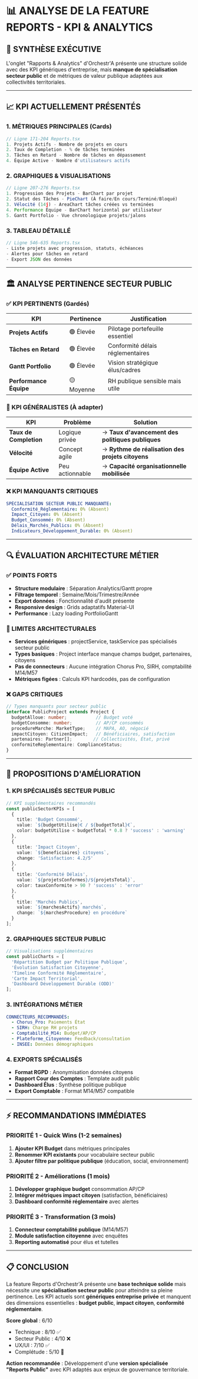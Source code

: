# 📊 ANALYSE DE LA FEATURE REPORTS - KPI & ANALYTICS

## 🎯 **SYNTHÈSE EXÉCUTIVE**

L'onglet "Rapports & Analytics" d'Orchestr'A présente une structure solide avec des KPI génériques d'entreprise, mais **manque de spécialisation secteur public** et de métriques de valeur publique adaptées aux collectivités territoriales.

---

## 📈 **KPI ACTUELLEMENT PRÉSENTÉS**

### **1. MÉTRIQUES PRINCIPALES (Cards)**
```typescript
// Ligne 171-204 Reports.tsx
1. Projets Actifs - Nombre de projets en cours
2. Taux de Completion - % de tâches terminées
3. Tâches en Retard - Nombre de tâches en dépassement
4. Équipe Active - Nombre d'utilisateurs actifs
```

### **2. GRAPHIQUES & VISUALISATIONS**
```typescript
// Ligne 207-276 Reports.tsx
1. Progression des Projets - BarChart par projet
2. Statut des Tâches - PieChart (À faire/En cours/Terminé/Bloqué)
3. Vélocité (14j) - AreaChart tâches créées vs terminées
4. Performance Équipe - BarChart horizontal par utilisateur
5. Gantt Portfolio - Vue chronologique projets/jalons
```

### **3. TABLEAU DÉTAILLÉ**
```typescript
// Ligne 546-635 Reports.tsx
- Liste projets avec progression, statuts, échéances
- Alertes pour tâches en retard
- Export JSON des données
```

---

## 🏛️ **ANALYSE PERTINENCE SECTEUR PUBLIC**

### **✅ KPI PERTINENTS (Gardés)**
| KPI | Pertinence | Justification |
|-----|------------|---------------|
| **Projets Actifs** | 🟢 Élevée | Pilotage portefeuille essentiel |
| **Tâches en Retard** | 🟢 Élevée | Conformité délais réglementaires |
| **Gantt Portfolio** | 🟢 Élevée | Vision stratégique élus/cadres |
| **Performance Équipe** | 🟡 Moyenne | RH publique sensible mais utile |

### **🔶 KPI GÉNÉRALISTES (À adapter)**
| KPI | Problème | Solution |
|-----|----------|----------|
| **Taux de Completion** | Logique privée | → **Taux d'avancement des politiques publiques** |
| **Vélocité** | Concept agile | → **Rythme de réalisation des projets citoyens** |
| **Équipe Active** | Peu actionnable | → **Capacité organisationnelle mobilisée** |

### **❌ KPI MANQUANTS CRITIQUES**
```yaml
SPÉCIALISATION SECTEUR PUBLIC MANQUANTE:
  Conformité_Réglementaire: 0% (Absent)
  Impact_Citoyen: 0% (Absent)
  Budget_Consommé: 0% (Absent)
  Délais_Marchés_Publics: 0% (Absent)
  Indicateurs_Développement_Durable: 0% (Absent)
```

---

## 🔍 **ÉVALUATION ARCHITECTURE MÉTIER**

### **✅ POINTS FORTS**
- **Structure modulaire** : Séparation Analytics/Gantt propre
- **Filtrage temporel** : Semaine/Mois/Trimestre/Année
- **Export données** : Fonctionnalité d'audit présente
- **Responsive design** : Grids adaptatifs Material-UI
- **Performance** : Lazy loading PortfolioGantt

### **🔶 LIMITES ARCHITECTURALES**
- **Services génériques** : projectService, taskService pas spécialisés secteur public
- **Types basiques** : Project interface manque champs budget, partenaires, citoyens
- **Pas de connecteurs** : Aucune intégration Chorus Pro, SIRH, comptabilité M14/M57
- **Métriques figées** : Calculs KPI hardcodés, pas de configuration

### **❌ GAPS CRITIQUES**
```typescript
// Types manquants pour secteur public
interface PublicProject extends Project {
  budgetAlloue: number;           // Budget voté
  budgetConsomme: number;         // AP/CP consommés
  procedureMarche: MarketType;    // MAPA, AO, négocié
  impactCitoyen: CitizenImpact;   // Bénéficiaires, satisfaction
  partenaires: Partner[];        // Collectivités, État, privé
  conformiteReglementaire: ComplianceStatus;
}
```

---

## 🎯 **PROPOSITIONS D'AMÉLIORATION**

### **1. KPI SPÉCIALISÉS SECTEUR PUBLIC**
```typescript
// KPI supplémentaires recommandés
const publicSectorKPIs = [
  {
    title: 'Budget Consommé',
    value: `${budgetUtilise}€ / ${budgetTotal}€`,
    color: budgetUtilise < budgetTotal * 0.8 ? 'success' : 'warning'
  },
  {
    title: 'Impact Citoyen',
    value: `${beneficiaires} citoyens`,
    change: 'Satisfaction: 4.2/5'
  },
  {
    title: 'Conformité Délais',
    value: `${projetsConformes}/${projetsTotal}`,
    color: tauxConformite > 90 ? 'success' : 'error'
  },
  {
    title: 'Marchés Publics',
    value: `${marchesActifs} marchés`,
    change: `${marchesProcedure} en procédure`
  }
];
```

### **2. GRAPHIQUES SECTEUR PUBLIC**
```typescript
// Visualisations supplémentaires
const publicCharts = [
  'Répartition Budget par Politique Publique',
  'Évolution Satisfaction Citoyenne',
  'Timeline Conformité Réglementaire',
  'Carte Impact Territorial',
  'Dashboard Développement Durable (ODD)'
];
```

### **3. INTÉGRATIONS MÉTIER**
```yaml
CONNECTEURS_RECOMMANDÉS:
  - Chorus_Pro: Paiements État
  - SIRH: Charge RH projets
  - Comptabilité_M14: Budget/AP/CP
  - Plateforme_Citoyenne: Feedback/consultation
  - INSEE: Données démographiques
```

### **4. EXPORTS SPÉCIALISÉS**
- **Format RGPD** : Anonymisation données citoyens
- **Rapport Cour des Comptes** : Template audit public
- **Dashboard Élus** : Synthèse politique publique
- **Export Comptable** : Format M14/M57 compatible

---

## ⚡ **RECOMMANDATIONS IMMÉDIATES**

### **PRIORITÉ 1 - Quick Wins (1-2 semaines)**
1. **Ajouter KPI Budget** dans métriques principales
2. **Renommer KPI existants** pour vocabulaire secteur public
3. **Ajouter filtre par politique publique** (éducation, social, environnement)

### **PRIORITÉ 2 - Améliorations (1 mois)**
1. **Développer graphique budget** consommation AP/CP
2. **Intégrer métriques impact citoyen** (satisfaction, bénéficiaires)
3. **Dashboard conformité réglementaire** avec alertes

### **PRIORITÉ 3 - Transformation (3 mois)**
1. **Connecteur comptabilité publique** (M14/M57)
2. **Module satisfaction citoyenne** avec enquêtes
3. **Reporting automatisé** pour élus et tutelles

---

## 📋 **CONCLUSION**

La feature Reports d'Orchestr'A présente une **base technique solide** mais nécessite une **spécialisation secteur public** pour atteindre sa pleine pertinence. Les KPI actuels sont **génériques entreprise privée** et manquent des dimensions essentielles : **budget public**, **impact citoyen**, **conformité réglementaire**.

**Score global** : 6/10
- Technique : 8/10 ✅
- Secteur Public : 4/10 ❌
- UX/UI : 7/10 ✅
- Complétude : 5/10 🔶

**Action recommandée** : Développement d'une **version spécialisée "Reports Public"** avec KPI adaptés aux enjeux de gouvernance territoriale.